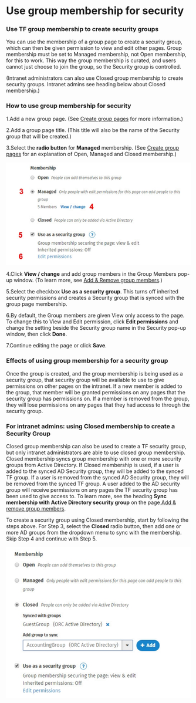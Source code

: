 # Use group membership for security



### Use TF group membership to create security groups

You can use the membership of a group page to create a security group, which can then be given permission to view and edit other pages. Group membership must be set to Managed membership, not Open membership, for this to work. This way the group membership is curated, and users cannot just choose to join the group, so the Security group is controlled.  
  
\(Intranet administrators can also use Closed group membership to create security groups. Intranet admins see heading below about Closed membership.\)

### How to use group membership for security

1.Add a new group page. \(See [Create group pages](../add-pages-and-sections/add-a-group-page/create-group-pages.md) for more information.\)

2.Add a group page title. \(This title will also be the name of the Security group that will be created.\)

3.Select the **radio button** for **Managed** membership. \(See [Create group pages](../add-pages-and-sections/add-a-group-page/create-group-pages.md) for an explanation of Open, Managed and Closed membership.\)

![](../../.gitbook/assets/1%20%2843%29.jpg)



4.Click **View / change** and add group members in the Group Members pop-up window. \(To learn more, see [Add & Remove group members](https://community.thoughtfarmer.com/content/105812).\)

5.Select the checkbox **Use as a security group**. This turns off inherited security permissions and creates a Security group that is synced with the group page membership.

6.By default, the Group members are given View only access to the page. To change this to View and Edit permission, click **Edit permissions** and change the setting beside the Security group name in the Security pop-up window, then click **Done**.

7.Continue editing the page or click **Save**.

### Effects of using group membership for a security group

Once the group is created, and the group membership is being used as a security group, that security group will be available to use to give permissions on other pages on the intranet. If a new member is added to the group, that member will be granted permissions on any pages that the security group has permissions on. If a member is removed from the group, they will lose permissions on any pages that they had access to through the security group.

### For intranet admins: using Closed membership to create a Security Group

Closed group membership can also be used to create a TF security group, but only intranet administrators are able to use closed group membership. Closed membership syncs group membership with one or more security groups from Active Directory. If Closed membership is used, if a user is added to the synced AD Security group, they will be added to the synced TF group. If a user is removed from the synced AD Security group, they will be removed from the synced TF group. A user added to the AD security group will receive permissions on any pages the TF security group has been used to give access to. To learn more, see the heading **Sync membership with Active Directory security group** on the page[ Add & remove group members](../add-pages-and-sections/add-a-group-page/add-and-remove-group-members.md).  
  
To create a security group using Closed membership, start by following the steps above. For Step 3, select the **Closed** radio button, then add one or more AD groups from the dropdown menu to sync with the membership. Skip Step 4 and continue with Step 5.

![](../../.gitbook/assets/2%20%2827%29.jpg)




